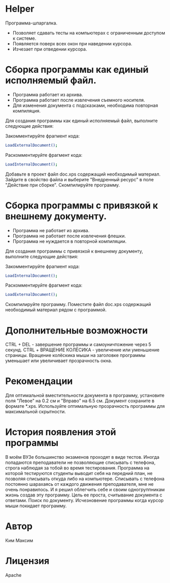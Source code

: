 # Helper

Программа-шпаргалка.
  - Позволяет сдавать тесты на компьютерах с ограниченным доступом к системе.
  - Появляется поверх всех окон при наведении курсора.
  - Изчезает при отведении курсора.

# Сборка программы как единый исполняемый файл.
  - Программа работает из архива.
  - Программа работает после извлечения съемного носителя.
  - Для изменения документа с подсказками, необходима повторная компиляция.
  
Для создания программы как единый исполняемый файл, выполните следующие действия:

Закомментируйте фрагмент кода:
```sh
LoadExternalDocument();
```
Раскомментируйте фрагмент кода:
```sh
LoadInternalDocument();
```
Добавьте в проект файл doc.xps содержащий необходимый материал.
Зайдите в свойство файла и выберите "Внедренный ресурс" в поле  "Действие при сборке".
Скомпилируйте программу.

# Сборка программы с привязкой к внешнему документу.
  - Программа не работает из архива.
  - Программа не работает после извлечения флешки.
  - Программа не нуждается в повторной компиляции.

Для создания программы с привязкой к внешнему документу, выполните следующие действия:

Закомментируйте фрагмент кода:
```sh
LoadInternalDocument();
```
Раскомментируйте фрагмент кода:
```sh
LoadExternalDocument();
```
Скомпилируйте программу.
Поместите файл doc.xps содержащий необходимый материал рядом с программой.

# Дополнительные возможности
  CTRL + DEL - завершение программы и самоуничтожение через 5 секунд.
  CTRL + ВРАЩЕНИЕ КОЛЁСИКА - увеличение или уменьшение страницы.
  Вращение колёскика мыши на заголовке программы уменьшает или увеличивает прозрачность окна.

# Рекомендации
Для оптимальной вместительности документа в программу, установите поля "Левое" на 0.2 см и "Вправо" на 6.5 см.
Документ сохраните в формате *.xps.
Используйте оптимальную прозрачность программы для максимальной скрытности.

# История появления этой программы
 В моём ВУЗе большинство экзаменов проходят в виде тестов. Иногда попадаются преподаватели не позволяющие списывать с телефона, строга наблюдая за тобой во время тестирования. Программа на которой тестируются студенты выводит себя на передний план, не позволяя списывать откуда либо на компьютере. Списывать с телефона постоянно шарахаясь от каждого движения преподавателя, мне не очень понравилось. И я решил облегчить себе и своим одногруппникам жизнь создав эту программу. Цель ее проста, считывание документа с ответами. Поиск по документу. Исчезновение программы когда курсор мыши покидает программу.

# Автор
Ким Максим

# Лицензия
Apache
